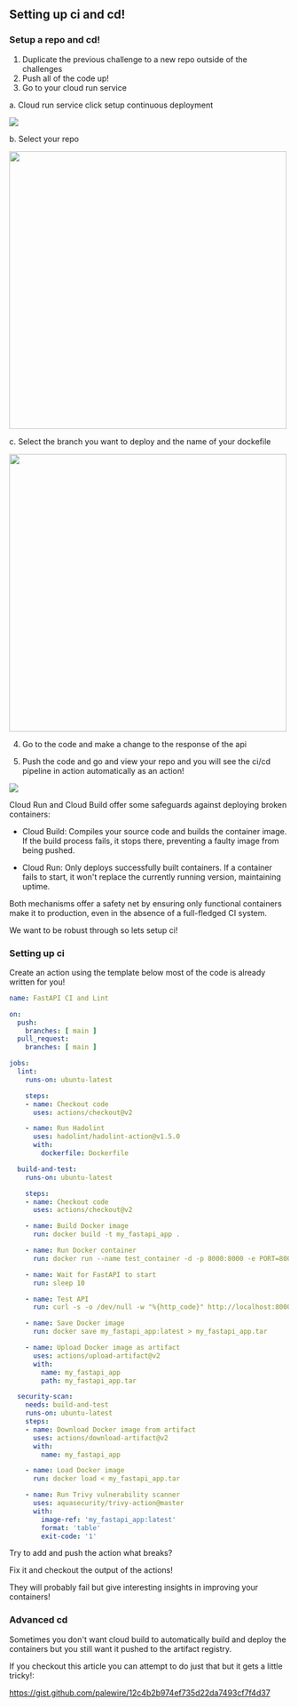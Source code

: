 ## Setting up ci and cd!

### Setup a repo and cd!

1. Duplicate the previous challenge to a new repo outside of the challenges
2. Push all of the code up!
3. Go to your cloud run service

a. Cloud run service click setup continuous deployment

<img src=https://wagon-public-datasets.s3.amazonaws.com/data-engineering/W0D5/cloud-run-service.png>

b. Select your repo

<img src=https://wagon-public-datasets.s3.amazonaws.com/data-engineering/W0D5/cloud-run-select-repo.png width=500>

c. Select the branch you want to deploy and the name of your dockefile

<img src=https://wagon-public-datasets.s3.amazonaws.com/data-engineering/W0D5/cloud-run-build-config.png width=500>


4. Go to the code and make a change to the response of the api


5. Push the code and go and view your repo and you will see the ci/cd pipeline in action automatically as an action!

<img src=https://wagon-public-datasets.s3.amazonaws.com/data-engineering/W0D5/repo-action.png>

Cloud Run and Cloud Build offer some safeguards against deploying broken containers:

- Cloud Build: Compiles your source code and builds the container image. If the build process fails, it stops there, preventing a faulty image from being pushed.

- Cloud Run: Only deploys successfully built containers. If a container fails to start, it won't replace the currently running version, maintaining uptime.

Both mechanisms offer a safety net by ensuring only functional containers make it to production, even in the absence of a full-fledged CI system.

We want to be robust through so lets setup ci!


### Setting up ci

Create an action using the template below most of the code is already written for you!


```yml
name: FastAPI CI and Lint

on:
  push:
    branches: [ main ]
  pull_request:
    branches: [ main ]

jobs:
  lint:
    runs-on: ubuntu-latest

    steps:
    - name: Checkout code
      uses: actions/checkout@v2

    - name: Run Hadolint
      uses: hadolint/hadolint-action@v1.5.0
      with:
        dockerfile: Dockerfile

  build-and-test:
    runs-on: ubuntu-latest

    steps:
    - name: Checkout code
      uses: actions/checkout@v2

    - name: Build Docker image
      run: docker build -t my_fastapi_app .

    - name: Run Docker container
      run: docker run --name test_container -d -p 8000:8000 -e PORT=8000 my_fastapi_app

    - name: Wait for FastAPI to start
      run: sleep 10

    - name: Test API
      run: curl -s -o /dev/null -w "%{http_code}" http://localhost:8000/ | grep 200

    - name: Save Docker image
      run: docker save my_fastapi_app:latest > my_fastapi_app.tar

    - name: Upload Docker image as artifact
      uses: actions/upload-artifact@v2
      with:
        name: my_fastapi_app
        path: my_fastapi_app.tar

  security-scan:
    needs: build-and-test
    runs-on: ubuntu-latest
    steps:
    - name: Download Docker image from artifact
      uses: actions/download-artifact@v2
      with:
        name: my_fastapi_app

    - name: Load Docker image
      run: docker load < my_fastapi_app.tar

    - name: Run Trivy vulnerability scanner
      uses: aquasecurity/trivy-action@master
      with:
        image-ref: 'my_fastapi_app:latest'
        format: 'table'
        exit-code: '1'

```

Try to add and push the action what breaks?

Fix it and checkout the output of the actions!

They will probably fail but give interesting insights in improving your containers!


### Advanced cd

Sometimes you don't want cloud build to automatically build and deploy the containers but you still want it pushed to the artifact registry.

If you checkout this article you can attempt to do just that but it gets a little tricky!:

https://gist.github.com/palewire/12c4b2b974ef735d22da7493cf7f4d37
